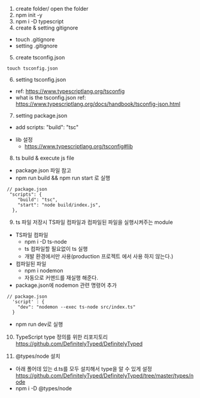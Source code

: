 1. create folder/ open the folder
2. npm init -y
3. npm i -D typescript
4. create & setting gitignore

- touch .gitignore
- setting .gitignore

5. create tsconfig.json

```
touch tsconfig.json
```

6. setting tsconfig.json

- ref: https://www.typescriptlang.org/tsconfig
- what is the tsconfig.json ref: https://www.typescriptlang.org/docs/handbook/tsconfig-json.html

7. setting package.json

- add scripts: "build": "tsc"

* lib 설정
  - https://www.typescriptlang.org/tsconfig#lib

8. ts build & execute js file

- package.json 파일 참고
- npm run build && npm run start 로 실행

```
// package.json
 "scripts": {
    "build": "tsc",
    "start": "node build/index.js",
  },
```

9. ts 파일 저장시 TS파일 컴파일과 컴파일된 파일을 실행시켜주는 module

- TS파일 컴파일
  - npm i -D ts-node
  - ts 컴파일할 필요없이 ts 실행
  - 개발 환경에서만 사용(production 프로젝트 에서 사용 하지 않는다.)
- 컴파일된 파일
  - npm i nodemon
  - 자동으로 커맨드를 재실행 해준다.
- package.json에 nodemon 관련 명령어 추가

```
// package.json
  'script' : {
    "dev": "nodemon --exec ts-node src/index.ts"
  }
```

- npm run dev로 실행

10. TypeScript type 정의를 위한 리포지토리
    https://github.com/DefinitelyTyped/DefinitelyTyped

11. @types/node 설치

- 아래 폴어데 있는 d.ts를 모두 설치해서 type을 알 수 있게 설정
  https://github.com/DefinitelyTyped/DefinitelyTyped/tree/master/types/node
- npm i -D @types/node
